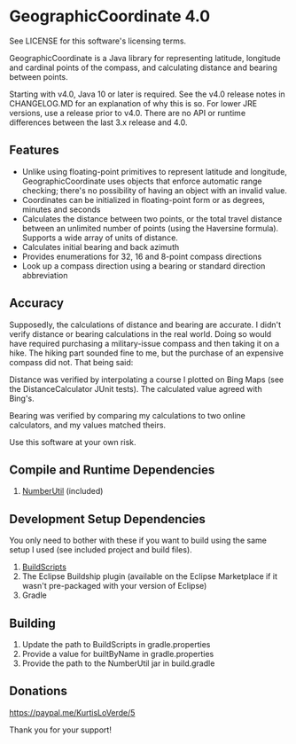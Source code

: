 GeographicCoordinate 4.0
========================

See LICENSE for this software's licensing terms.

GeographicCoordinate is a Java library for representing latitude, longitude and cardinal points of the compass, and calculating distance and bearing between points.

Starting with v4.0, Java 10 or later is required.  See the v4.0 release notes in CHANGELOG.MD for an explanation of why this is so.  For lower JRE versions, use a release prior to v4.0.  There are no API or runtime differences between the last 3.x release and 4.0.


## Features

* Unlike using floating-point primitives to represent latitude and longitude, GeographicCoordinate uses objects that enforce automatic range checking; there's no possibility of having an object with an invalid value.
* Coordinates can be initialized in floating-point form or as degrees, minutes and seconds
* Calculates the distance between two points, or the total travel distance between an unlimited number of points (using the Haversine formula).  Supports a wide array of units of distance.
* Calculates initial bearing and back azimuth
* Provides enumerations for 32, 16 and 8-point compass directions
* Look up a compass direction using a bearing or standard direction abbreviation


## Accuracy

Supposedly, the calculations of distance and bearing are accurate.  I didn't verify distance or bearing calculations in the real world.  Doing so would have required purchasing a military-issue compass and then taking it on a hike.  The hiking part sounded fine to me, but the purchase of an expensive compass did not.  That being said:

Distance was verified by interpolating a course I plotted on Bing Maps (see the DistanceCalculator JUnit tests).  The calculated value agreed with Bing's.

Bearing was verified by comparing my calculations to two online calculators, and my values matched theirs.

Use this software at your own risk.


## Compile and Runtime Dependencies

1.  [NumberUtil](https://github.com/kloverde/java-NumberUtil) (included)


## Development Setup Dependencies

You only need to bother with these if you want to build using the same setup I used (see included project and build files).

1.  [BuildScripts](https://github.com/kloverde/BuildScripts)
2.  The Eclipse Buildship plugin (available on the Eclipse Marketplace if it wasn't pre-packaged with your version of Eclipse)
3.  Gradle


## Building

1.  Update the path to BuildScripts in gradle.properties
2.  Provide a value for builtByName in gradle.properties
3.  Provide the path to the NumberUtil jar in build.gradle


## Donations

https://paypal.me/KurtisLoVerde/5

Thank you for your support!
